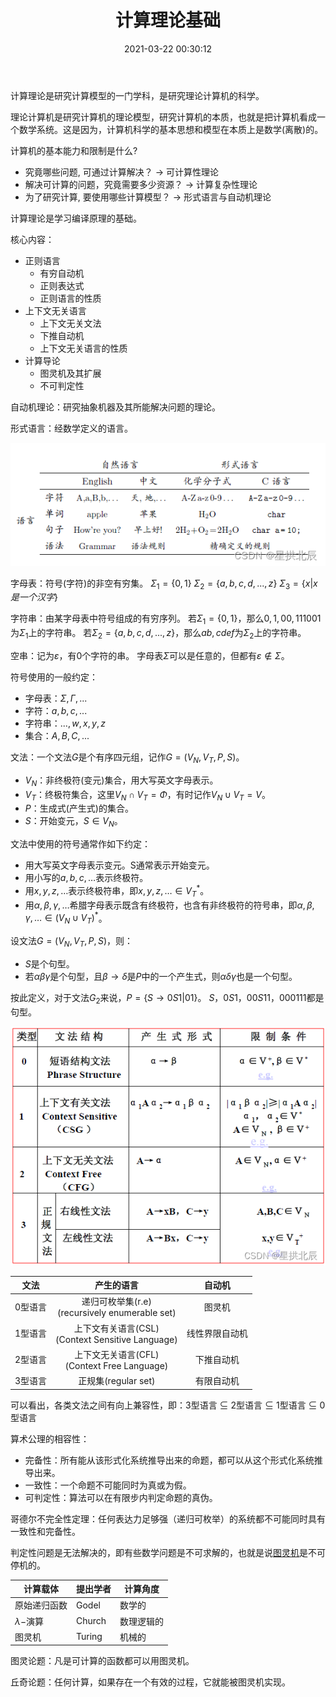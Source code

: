 ﻿---
title: 计算理论基础
date: 2021-03-22 00:30:12
tags:
- 计算理论
categories:
- 计算机科学基础
---

计算理论是研究计算模型的一门学科，是研究理论计算机的科学。

理论计算机是研究计算机的理论模型，研究计算机的本质，也就是把计算机看成一个数学系统。这是因为，计算机科学的基本思想和模型在本质上是数学(离散)的。

计算机的基本能力和限制是什么?
- 究竟哪些问题, 可通过计算解决？ $→$ 可计算性理论
- 解决可计算的问题，究竟需要多少资源？ $→$ 计算复杂性理论
- 为了研究计算, 要使用哪些计算模型？ $→$ 形式语言与自动机理论

计算理论是学习编译原理的基础。

核心内容：
- 正则语言
    - 有穷自动机
    - 正则表达式
    - 正则语言的性质
- 上下文无关语言
    - 上下文无关文法
    - 下推自动机
    - 上下文无关语言的性质
- 计算导论
    - 图灵机及其扩展
    - 不可判定性

自动机理论：研究抽象机器及其所能解决问题的理论。

形式语言：经数学定义的语言。

![在这里插入图片描述](../../images/计算机科学基础/计算理论基础/1.png)

字母表：符号(字符)的非空有穷集。
$\Sigma_{1}=\{0,1\}$
$\Sigma_{2}=\{a,b,c,d,...,z\}$
$\Sigma_{3}=\{x|x是一个汉字\}$

字符串：由某字母表中符号组成的有穷序列。
若$\Sigma_{1}=\{0,1\}$，那么$0,1,00,111001$为$\Sigma_{1}$上的字符串。
若$\Sigma_{2}=\{a,b,c,d,...,z\}$，那么$ab,cdef$为$\Sigma_{2}$上的字符串。

空串：记为$\varepsilon$，有$0$个字符的串。
字母表$\Sigma$可以是任意的，但都有$\varepsilon\notin\Sigma$。

符号使用的一般约定：
- 字母表：$\Sigma,\Gamma,...$
- 字符：$a,b,c,...$
- 字符串：$...,w,x,y,z$
- 集合：$A,B,C,...$

文法：一个文法$G$是个有序四元组，记作$G=(V_{N},V_{T},P,S)$。
- $V_{N}$：非终极符(变元)集合，用大写英文字母表示。
- $V_{T}$：终极符集合，这里$V_{N}\cap{V_{T}}=\Phi$，有时记作$V_{N}\cup{V_{T}}=V$。
- $P$：生成式(产生式)的集合。
- $S$：开始变元，$S\in{V_{N}}$。

文法中使用的符号通常作如下约定：
- 用大写英文字母表示变元。S通常表示开始变元。
- 用小写的$a,b,c,…$表示终极符。
- 用$x,y,z,…$表示终极符串，即$x,y,z,…∈V_{T}^{*}$。
- 用$α,β,γ,…$希腊字母表示既含有终极符，也含有非终极符的符号串，即$α,β,γ,…\in(V_{N}\cup{V_{T}})^{*}$。

设文法$G=(V_{N},V_{T},P,S)$，则：
- $S$是个句型。
- 若$αβγ$是个句型，且$β→δ$是$P$中的一个产生式，则$αδγ$也是一个句型。

按此定义，对于文法$G_{2}$来说，$P=\{S→0S1|01\}$。
$S$，$0S1$，$00S11$，$000111$都是句型。

![在这里插入图片描述](../../images/计算机科学基础/计算理论基础/2.png)

| 文法 | 产生的语言 | 自动机 |
|:----:|:----:|:----:|
| 0型语言 | 递归可枚举集(r.e)<br>(recursively enumerable set) | 图灵机 |
| 1型语言 | 上下文有关语言(CSL)<br>(Context Sensitive Language) | 线性界限自动机 |
| 2型语言 | 上下文无关语言(CFL)<br>(Context Free Language) | 下推自动机 |
| 3型语言 | 正规集(regular set) | 有限自动机 | 

可以看出，各类文法之间有向上兼容性，即：3型语言 $\subseteq$ 2型语言 $\subseteq$ 1型语言 $\subseteq$ 0型语言

算术公理的相容性：
- 完备性：所有能从该形式化系统推导出来的命题，都可以从这个形式化系统推导出来。
- 一致性：一个命题不可能同时为真或为假。
- 可判定性：算法可以在有限步内判定命题的真伪。

哥德尔不完全性定理：任何表达力足够强（递归可枚举）的系统都不可能同时具有一致性和完备性。

判定性问题是无法解决的，即有些数学问题是不可求解的，也就是说[图灵机](https://blankspace.blog.csdn.net/article/details/113730669)是不可停机的。

| 计算载体 | 提出学者 | 计算角度 |
|--|--|--|
| 原始递归函数 | Godel | 数学的 |
| $\lambda-$演算 | Church | 数理逻辑的 |
| 图灵机 | Turing | 机械的 |

图灵论题：凡是可计算的函数都可以用图灵机。

丘奇论题：任何计算，如果存在一个有效的过程，它就能被图灵机实现。
